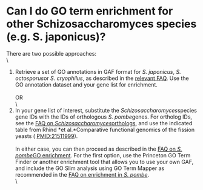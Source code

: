 # Can I do GO term enrichment for other Schizosaccharomyces species (e.g. S. japonicus)?
<!-- pombase_categories: Querying/Searching,Tools and Resources,Using Ontologies -->

There are two possible approaches:\
\
1. Retrieve a set of GO annotations in GAF format for *S. japonicus*,
*S. octosporus*or *S. cryophilus*, as described in the [relevant
FAQ](/faq/how-can-i-find-go-annotations-other-schizosaccharomyces-species-eg-s-japonicus).
Use the GO annotation dataset and your gene list for enrichment.\
\
OR\
\
2. In your gene list of interest, substitute the
*Schizosaccharomyces*species gene IDs with the IDs of orthologous *S.
pombe*genes. For ortholog IDs, see the [FAQ on
*Schizosaccharomyces*orthologs](/faq/how-can-i-find-orthologs-between-s-pombe-and-other-schizosaccharomyces-species),
and use the indicated table from Rhind *et al.*Comparative functional
genomics of the fission yeasts (
[PMID:21511999](http://www.ncbi.nlm.nih.gov/pubmed?term=21511999)).\
\
In either case, you can then proceed as described in the [FAQ on *S.
pombe*GO
enrichment](/faq/how-can-i-find-significant-shared-go-annotations-genes-list).
For the first option, use the Princeton GO Term Finder or another
enrichment tool that allows you to use your own GAF, and include the GO
Slim analysis using GO Term Mapper as recommended in the [FAQ on
enrichment in *S.
pombe*](/faq/how-can-i-find-significant-shared-go-annotations-genes-list).\
\


